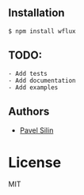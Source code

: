 ## Installation

```
$ npm install wflux
```

## TODO:
    - Add tests
    - Add documentation
    - Add examples

## Authors

  - [Pavel Silin](https://github.com/fi11)

# License

  MIT




